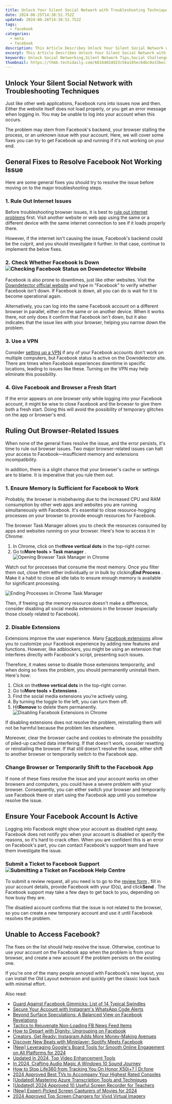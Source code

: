 ```yaml
---
title: Unlock Your Silent Social Network with Troubleshooting Techniques
date: 2024-06-25T14:38:52.752Z
updated: 2024-06-26T14:38:52.752Z
tags:
  - facebook
categories:
  - meta
  - facebook
description: This Article Describes Unlock Your Silent Social Network with Troubleshooting Techniques
excerpt: This Article Describes Unlock Your Silent Social Network with Troubleshooting Techniques
keywords: Unlock Social Networking,Silent Network Tips,Social Challenges Solved,Connect Deeply Online,Troubleshooting Networks,Fix Silent Social Issues,Techniques for Connections
thumbnail: https://thmb.techidaily.com/6816402dd23c56a105ec64bc0a33bec17942a9ec34c261fc2115b1bb0464ace8.jpg
---
```


## Unlock Your Silent Social Network with Troubleshooting Techniques

 Just like other web applications, Facebook runs into issues now and then. Either the website itself does not load properly, or you get an error message when logging in. You may be unable to log into your account when this occurs.

 The problem may stem from Facebook's backend, your browser stalling the process, or an unknown issue with your account. Here, we will cover some fixes you can try to get Facebook up and running if it's not working on your end.

## General Fixes to Resolve Facebook Not Working Issue

 Here are some general fixes you should try to resolve the issue before moving on to the major troubleshooting steps.

### 1\. Rule Out Internet Issues

 Before troubleshooting browser issues, it is best to [rule out internet problems](http://www.makeuseof.com/how-to-fix-internet-connection/) first. Visit another website or web app using the same or a different device with the same internet connection to see if it loads properly there.

 However, if the internet isn't causing the issue, Facebook's backend could be the culprit, and you should investigate it further. In that case, continue to implement the below fixes.

### 2\. Check Whether Facebook Is Down ![Checking Facebook Status on Downdetector Website](https://static1.makeuseofimages.com/wordpress/wp-content/uploads/2022/03/1-Checking-Facebook-Status-on-Downdetector-Website.jpg)

 Facebook is also prone to downtimes, just like other websites. Visit the [Downdetector official website](https://downdetector.com) and type in "Facebook" to verify whether Facebook isn't down. If Facebook is down, all you can do is wait for it to become operational again.

 Alternatively, you can log into the same Facebook account on a different browser in parallel, either on the same or on another device. When it works there, not only does it confirm that Facebook isn't down, but it also indicates that the issue lies with your browser, helping you narrow down the problem.

### 3\. Use a VPN

 Consider [setting up a VPN](https://www.makeuseof.com/how-to-set-up-vpn-windows-11/) if any of your Facebook accounts don't work on multiple computers, but Facebook status is active on the Downdetector site. There are times when Facebook experiences downtime in specific locations, leading to issues like these. Turning on the VPN may help eliminate this possibility.

### 4\. Give Facebook and Browser a Fresh Start

 If the error appears on one browser only while logging into your Facebook account, it might be wise to close Facebook and the browser to give them both a fresh start. Doing this will avoid the possibility of temporary glitches on the app or browser's end.

## Ruling Out Browser-Related Issues

 When none of the general fixes resolve the issue, and the error persists, it's time to rule out browser issues. Two major browser-related issues can halt your access to Facebook—insufficient memory and extensions incompatibility.

 In addition, there is a slight chance that your browser's cache or settings are to blame. It is imperative that you rule them out.

### 1\. Ensure Memory Is Sufficient for Facebook to Work

 Probably, the browser is misbehaving due to the increased CPU and RAM consumption by other web apps and websites you are running simultaneously with Facebook. It's essential to close resource-hogging processes on your browser to provide enough resources for Facebook.

 The browser Task Manager allows you to check the resources consumed by apps and websites running on your browser. Here's how to access it in Chrome:

1. In Chrome, click on the**three vertical dots** in the top-right corner.
2. Go to**More tools > Task manager** .  
![Opening Browser Task Manager in Chrome](https://static1.makeuseofimages.com/wordpress/wp-content/uploads/2022/03/15-Opening-Browser-Task-Manager-in-Chrome.jpg)

 Watch out for processes that consume the most memory. Once you filter them out, close them either individually or in bulk by clicking**End Process** . Make it a habit to close all idle tabs to ensure enough memory is available for significant processing.

![Ending Processes in Chrome Task Manager](https://static1.makeuseofimages.com/wordpress/wp-content/uploads/2022/03/2-Ending-Processes-in-Chrome-Task-Manager.jpg)

 Then, if freeing up the memory resource doesn't make a difference, consider disabling all social media extensions in the browser (especially those closely related to Facebook).

### 2\. Disable Extensions

 Extensions improve the user experience. Many [Facebook extensions](https://www.makeuseof.com/tag/15-extensions-transform-facebook-experience/) allow you to customize your Facebook experience by adding new features and functions. However, like adblockers, you might be using an extension that interferes directly with Facebook's script, presenting such issues.

 Therefore, it makes sense to disable those extensions temporarily, and when doing so fixes the problem, you should permanently uninstall them. Here's how:

1. Click on the**three vertical dots** in the top-right corner.
2. Go to**More tools > Extensions** .
3. Find the social media extensions you're actively using.
4. By turning the toggle to the left, you can turn them off.
5. Hit**Remove** to delete them permanently.  
![Disabling Facebook Extensions in Chrome](https://static1.makeuseofimages.com/wordpress/wp-content/uploads/2022/03/3-Disabling-Facebook-Extensions-in-Chrome.jpg)

 If disabling extensions does not resolve the problem, reinstalling them will not be harmful because the problem lies elsewhere.

 Moreover, clear the browser cache and cookies to eliminate the possibility of piled-up cached data interfering. If that doesn't work, consider resetting or reinstalling the browser. If that still doesn't resolve the issue, either shift to another browser or temporarily switch to the Facebook app.

### Change Browser or Temporarily Shift to the Facebook App

 If none of these fixes resolve the issue and your account works on other browsers and computers, you could have a severe problem with your browser. Consequently, you can either switch your browser and temporarily use Facebook there or start using the Facebook app until you somehow resolve the issue.

## Ensure Your Facebook Account Is Active

 Logging into Facebook might show your account as disabled right away. Facebook does not notify you when your account is disabled or specify the reasons, so it's hard to crack often. When you are confident this is an error on Facebook's part, you can contact Facebook's support team and have them investigate the issue.

### Submit a Ticket to Facebook Support ![Submitting a Ticket on Facebook Help Centre](https://static1.makeuseofimages.com/wordpress/wp-content/uploads/2022/03/4-Submitting-a-Ticket-on-Facebook-Help-Centre.jpg)

 To submit a review request, all you need is to go to the [review form](https://web.facebook.com/help/contact/260749603972907) , fill in your account details, provide Facebook with your ID(s), and click**Send** . The Facebook support may take a few days to get back to you, depending on how busy they are.

 The disabled account confirms that the issue is not related to the browser, so you can create a new temporary account and use it until Facebook resolves the problem.

## Unable to Access Facebook?

 The fixes on the list should help resolve the issue. Otherwise, continue to use your account on the Facebook app when the problem is from your browser, and create a new account if the problem persists on the existing one.

 If you're one of the many people annoyed with Facebook's new layout, you can install the Old Layout extension and quickly get the classic look back with minimal effort.


<ins class="adsbygoogle"
     style="display:block"
     data-ad-format="autorelaxed"
     data-ad-client="ca-pub-7571918770474297"
     data-ad-slot="1223367746"></ins>



<ins class="adsbygoogle"
     style="display:block"
     data-ad-client="ca-pub-7571918770474297"
     data-ad-slot="8358498916"
     data-ad-format="auto"
     data-full-width-responsive="true"></ins>

<span class="atpl-alsoreadstyle">Also read:</span>
<div><ul>
<li><a href="https://facebook.techidaily.com/guard-against-facebook-gimmicks-list-of-14-typical-swindles/"><u>Guard Against Facebook Gimmicks: List of 14 Typical Swindles</u></a></li>
<li><a href="https://facebook.techidaily.com/secure-your-account-with-instagrams-whatsapp-code-alerts/"><u>Secure Your Account with Instagram's WhatsApp Code Alerts</u></a></li>
<li><a href="https://facebook.techidaily.com/beyond-surface-speculations-a-balanced-view-on-facebook-revelations/"><u>Beyond Surface Speculations: A Balanced View on Facebook Revelations</u></a></li>
<li><a href="https://facebook.techidaily.com/tactics-to-rejuvenate-non-loading-fb-news-feed-items/"><u>Tactics to Rejuvenate Non-Loading FB News Feed Items</u></a></li>
<li><a href="https://facebook.techidaily.com/how-to-depart-with-dignity-ungrouping-on-facebook/"><u>How to Depart with Dignity: Ungrouping on Facebook</u></a></li>
<li><a href="https://facebook.techidaily.com/creators-get-ready-instagram-adds-more-money-making-avenues/"><u>Creators, Get Ready: Instagram Adds More Money-Making Avenues</u></a></li>
<li><a href="https://facebook.techidaily.com/discover-new-beats-with-miniplayer-spotify-meets-facebook/"><u>Discover New Beats with Miniplayer: Spotify Meets Facebook</u></a></li>
<li><a href="https://screen-video-capture.techidaily.com/new-leveraging-googles-board-tools-for-smooth-online-engagement-on-all-platforms-for-2024/"><u>[New] Leveraging Google's Board Tools for Smooth Online Engagement on All Platforms for 2024</u></a></li>
<li><a href="https://video-content-creator.techidaily.com/updated-in-2024-top-video-enhancement-tools/"><u>Updated In 2024, Top Video Enhancement Tools</u></a></li>
<li><a href="https://extra-resources.techidaily.com/in-2024-crafting-audio-magic-a-windows-10-sound-journey/"><u>In 2024, Crafting Audio Magic  A Windows 10 Sound Journey</u></a></li>
<li><a href="https://change-location.techidaily.com/how-to-stop-life360-from-tracking-you-on-honor-x50iplus-drfone-by-drfone-virtual-android/"><u>How to Stop Life360 from Tracking You On Honor X50i+? | Dr.fone</u></a></li>
<li><a href="https://extra-information.techidaily.com/2024-approved-best-tvs-to-accompany-your-highest-rated-consoles/"><u>2024 Approved  Best TVs to Accompany Your Highest Rated Consoles</u></a></li>
<li><a href="https://extra-guidance.techidaily.com/updated-mastering-azure-transcription-tools-and-techniques/"><u>[Updated] Mastering Azure Transcription  Tools and Techniques</u></a></li>
<li><a href="https://remote-screen-capture.techidaily.com/updated-2024-approved-10-useful-screen-recorder-for-teachers/"><u>[Updated] 2024 Approved  10 Useful Screen Recorder for Teachers</u></a></li>
<li><a href="https://desktop-recording.techidaily.com/new-expert-picked-screen-capturers-of-movies-for-2024/"><u>[New] Expert-Picked Screen Capturers of Movies for 2024</u></a></li>
<li><a href="https://some-skills.techidaily.com/2024-approved-top-screen-changers-for-vivid-virtual-imagery/"><u>2024 Approved  Top Screen Changers for Vivid Virtual Imagery</u></a></li>
</ul></div>
